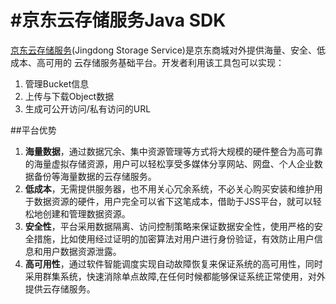 #京东云存储服务Java SDK
============
  [京东云存储服务](http://www.jcloud.com/)(Jingdong Storage Service)是京东商城对外提供海量、安全、低成本、高可用的
  云存储服务基础平台。开发者利用该工具包可以实现：
  1. 管理Bucket信息
  2. 上传与下载Object数据
  3. 生成可公开访问/私有访问的URL
  
##平台优势
  1.  <b>海量数据</b>，通过数据冗余、集中资源管理等方式将大规模的硬件整合为高可靠的海量虚拟存储资源，用户可以轻松享受多媒体分享网站、网盘、个人企业数据备份等海量数据的云存储服务。
  2.  <b>低成本</b>，无需提供服务器，也不用关心冗余系统，不必关心购买安装和维护用于数据资源的硬件，用户完全可以省下这笔成本，借助于JSS平台，就可以轻松地创建和管理数据资源。
  3.  <b>安全性</b>，平台采用数据隔离、访问控制策略来保证数据安全性，使用严格的安全措施，比如使用经过证明的加密算法对用户进行身份验证，有效防止用户信息和用户数据资源泄露。
  4.  <b>高可用性</b>，通过软件智能调度实现自动故障恢复来保证系统的高可用性，同时采用群集系统，快速消除单点故障,在任何时候都能够保证系统正常使用，对外提供云存储服务。
